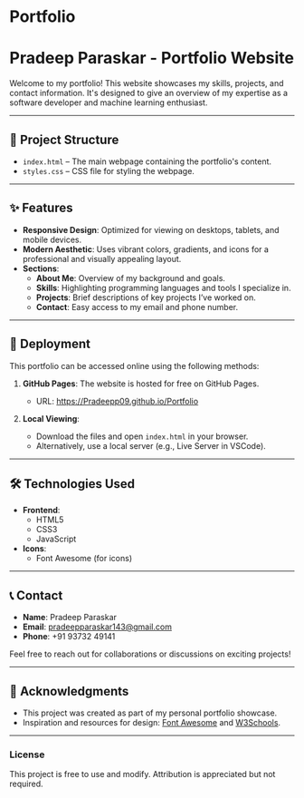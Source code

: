 # Portfolio
# Pradeep Paraskar - Portfolio Website

Welcome to my portfolio! This website showcases my skills, projects, and contact information. It's designed to give an overview of my expertise as a software developer and machine learning enthusiast.

---

## 📂 Project Structure

- `index.html` – The main webpage containing the portfolio's content.
- `styles.css` – CSS file for styling the webpage.

---

## ✨ Features

- **Responsive Design**: Optimized for viewing on desktops, tablets, and mobile devices.
- **Modern Aesthetic**: Uses vibrant colors, gradients, and icons for a professional and visually appealing layout.
- **Sections**:
  - **About Me**: Overview of my background and goals.
  - **Skills**: Highlighting programming languages and tools I specialize in.
  - **Projects**: Brief descriptions of key projects I’ve worked on.
  - **Contact**: Easy access to my email and phone number.

---

## 🚀 Deployment

This portfolio can be accessed online using the following methods:

1. **GitHub Pages**: The website is hosted for free on GitHub Pages.
   - URL: https://Pradeepp09.github.io/Portfolio

2. **Local Viewing**:
   - Download the files and open `index.html` in your browser.
   - Alternatively, use a local server (e.g., Live Server in VSCode).

---

## 🛠️ Technologies Used

- **Frontend**:
  - HTML5
  - CSS3
  - JavaScript
- **Icons**:
  - Font Awesome (for icons)

---

## 📞 Contact

- **Name**: Pradeep Paraskar
- **Email**: [pradeepparaskar143@gmail.com](mailto:pradeepparaskar143@gmail.com)
- **Phone**: +91 93732 49141

Feel free to reach out for collaborations or discussions on exciting projects!

---

## 🤝 Acknowledgments

- This project was created as part of my personal portfolio showcase.  
- Inspiration and resources for design: [Font Awesome](https://fontawesome.com) and [W3Schools](https://www.w3schools.com/).

---

### License

This project is free to use and modify. Attribution is appreciated but not required.
